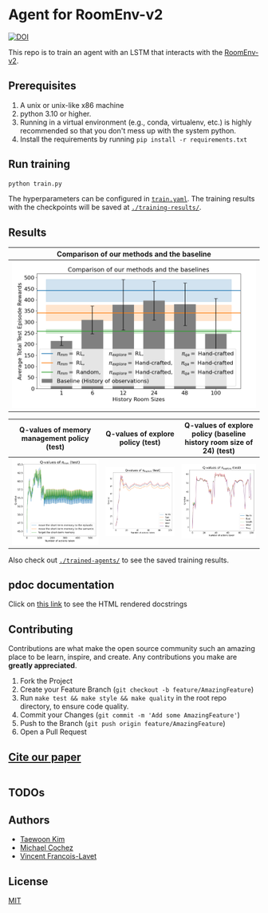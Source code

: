 # Agent for RoomEnv-v2

[![DOI](https://zenodo.org/badge/776465360.svg)](https://zenodo.org/doi/10.5281/zenodo.10876433)

<!-- [![DOI](https://img.shields.io/badge/Paper-PDF-red.svg)]() -->

This repo is to train an agent with an LSTM that interacts with the [RoomEnv-v2](https://github.com/humemai/room-env).

## Prerequisites

1. A unix or unix-like x86 machine
1. python 3.10 or higher.
1. Running in a virtual environment (e.g., conda, virtualenv, etc.) is highly
   recommended so that you don't mess up with the system python.
1. Install the requirements by running `pip install -r requirements.txt`

## Run training

```sh
python train.py
```

The hyperparameters can be configured in [`train.yaml`](./train.yaml). The training results with the
checkpoints will be saved at [`./training-results/`](./training-results/).

## Results

| Comparison of our methods and the baseline |
| :----------------------------------------: |
|      ![](./figures/final-results.png)      |

| Q-values of memory management policy (test) |    Q-values of explore policy (test)     | Q-values of explore policy (baseline history room size of 24) (test) |
| :-----------------------------------------: | :--------------------------------------: | :------------------------------------------------------------------: |
|     ![](./figures/q-values-test-mm.png)     | ![](./figures/q-values-test-explore.png) |              ![](./figures/q-values-test-baseline.png)               |

Also check out [`./trained-agents/`](./trained-agents) to see the saved training results.

## pdoc documentation

Click on [this link](https://humemai.github.io/agent-room-env-v2-lstm) to see the HTML rendered
docstrings

## Contributing

Contributions are what make the open source community such an amazing place to be learn, inspire, and create. Any contributions you make are **greatly appreciated**.

1. Fork the Project
1. Create your Feature Branch (`git checkout -b feature/AmazingFeature`)
1. Run `make test && make style && make quality` in the root repo directory, to ensure code quality.
1. Commit your Changes (`git commit -m 'Add some AmazingFeature'`)
1. Push to the Branch (`git push origin feature/AmazingFeature`)
1. Open a Pull Request

## [Cite our paper]()

```bibtex

```

## TODOs

<!-- 1. random removal when full -->
<!-- 1. not when "is full" but "can be added" -->
<!-- 2. semantic decaying factor -->

## Authors

- [Taewoon Kim](https://taewoon.kim/)
- [Michael Cochez](https://www.cochez.nl/)
- [Vincent Francois-Lavet](http://vincent.francois-l.be/)

## License

[MIT](https://choosealicense.com/licenses/mit/)
